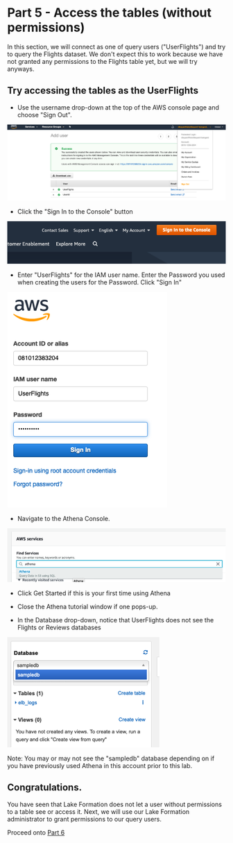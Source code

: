 # Part 5 - Access the tables (without permissions)

In this section, we will connect as one of query users ("UserFlights") and try to query the Flights dataset.  We don't expect this to work because we have not granted any permissions to the Flights table yet, but we will try anyways.


## Try accessing the tables as the UserFlights

* Use the username drop-down at the top of the AWS console page and choose "Sign Out".

![screen](images/iam18.png)

* Click the "Sign In to the Console" button

![screen](images/iam19.png)

* Enter "UserFlights" for the IAM user name.  Enter the Password you used when creating the users for the Password.  Click "Sign In"

![screen](images/use1.png)

* Navigate to the Athena Console.

![screen](images/use2.png)

* Click Get Started if this is your first time using Athena

* Close the Athena tutorial window if one pops-up.

* In the Database drop-down, notice that UserFlights does not see the Flights or Reviews databases

![screen](images/use3.png)

Note: You may or may not see the "sampledb" database depending on if you have previously used Athena in this account prior to this lab.


## Congratulations.

You have seen that Lake Formation does not let a user without permissions to a table see or access it.  Next, we will use our Lake Formation administrator to grant permissions to our query users.

Proceed onto [Part 6](Part6.md)
